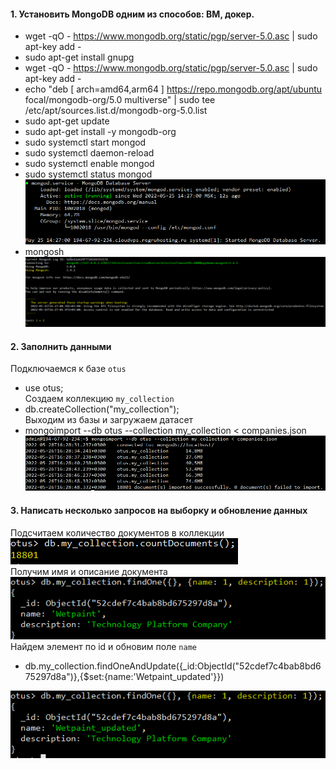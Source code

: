 #### 1. Установить MongoDB одним из способов: ВМ, докер.
- wget -qO - https://www.mongodb.org/static/pgp/server-5.0.asc | sudo apt-key add -  
- sudo apt-get install gnupg  
- wget -qO - https://www.mongodb.org/static/pgp/server-5.0.asc | sudo apt-key add -  
- echo "deb [ arch=amd64,arm64 ] https://repo.mongodb.org/apt/ubuntu focal/mongodb-org/5.0 multiverse" | sudo tee /etc/apt/sources.list.d/mongodb-org-5.0.list  
- sudo apt-get update  
- sudo apt-get install -y mongodb-org  
- sudo systemctl start mongod  
- sudo systemctl daemon-reload  
- sudo systemctl enable mongod  
- sudo systemctl status mongod  
![](https://github.com/nikerov-kirill/OtusDB_2021/blob/master/%D0%91%D0%B0%D0%B7%D0%BE%D0%B2%D1%8B%D0%B5%20%D0%B2%D0%BE%D0%B7%D0%BC%D0%BE%D0%B6%D0%BD%D0%BE%D1%81%D1%82%D0%B8%20mongodb/Screenshot_1.png)  
- mongosh  
![](https://github.com/nikerov-kirill/OtusDB_2021/blob/master/%D0%91%D0%B0%D0%B7%D0%BE%D0%B2%D1%8B%D0%B5%20%D0%B2%D0%BE%D0%B7%D0%BC%D0%BE%D0%B6%D0%BD%D0%BE%D1%81%D1%82%D0%B8%20mongodb/Screenshot_2.png)  
#### 2. Заполнить данными  
Подключаемся к базе `otus`  
- use otus;  
Создаем коллекцию `my_collection`  
- db.createCollection("my_collection");  
Выходим из базы и загружаем датасет  
- mongoimport --db otus --collection my_collection < companies.json  
![](https://github.com/nikerov-kirill/OtusDB_2021/blob/master/%D0%91%D0%B0%D0%B7%D0%BE%D0%B2%D1%8B%D0%B5%20%D0%B2%D0%BE%D0%B7%D0%BC%D0%BE%D0%B6%D0%BD%D0%BE%D1%81%D1%82%D0%B8%20mongodb/Screenshot_3.png)  
#### 3. Написать несколько запросов на выборку и обновление данных  
Подсчитаем количество документов в коллекции  
![](https://github.com/nikerov-kirill/OtusDB_2021/blob/master/%D0%91%D0%B0%D0%B7%D0%BE%D0%B2%D1%8B%D0%B5%20%D0%B2%D0%BE%D0%B7%D0%BC%D0%BE%D0%B6%D0%BD%D0%BE%D1%81%D1%82%D0%B8%20mongodb/Screenshot_4.png)  
Получим имя и описание документа  
![](https://github.com/nikerov-kirill/OtusDB_2021/blob/master/%D0%91%D0%B0%D0%B7%D0%BE%D0%B2%D1%8B%D0%B5%20%D0%B2%D0%BE%D0%B7%D0%BC%D0%BE%D0%B6%D0%BD%D0%BE%D1%81%D1%82%D0%B8%20mongodb/Screenshot_5.png)  
Найдем элемент по id и обновим поле `name`  
- db.my_collection.findOneAndUpdate({_id:ObjectId("52cdef7c4bab8bd675297d8a")},{$set:{name:'Wetpaint_updated'}})  

![](https://github.com/nikerov-kirill/OtusDB_2021/blob/master/%D0%91%D0%B0%D0%B7%D0%BE%D0%B2%D1%8B%D0%B5%20%D0%B2%D0%BE%D0%B7%D0%BC%D0%BE%D0%B6%D0%BD%D0%BE%D1%81%D1%82%D0%B8%20mongodb/Screenshot_6.png)  


